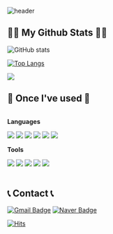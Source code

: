 ![header](https://capsule-render.vercel.app/api?type=venom&color=timeGradient&text=Sowon's%20Github&animation=twinkling&fontSize=35&fontColor=black&height=250)

## 👩‍💻 My Github Stats 👩‍💻
![GitHub stats](https://github-readme-stats.vercel.app/api?username=thdnjs0730&hide=contribs,prs&show_icons=true&theme=transparent)

[![Top Langs](https://github-readme-stats.vercel.app/api/top-langs/?username=thdnjs0730)](https://github.com/anuraghazra/github-readme-stats)

<img src="https://ghchart.rshah.org/6666ff/thdnjs0730" />

## 🔨 Once I've used 🔨
<div style="display:flex; flex-direction:column; align-items:flex-start;">
    <!-- Languages -->
    <p><strong>Languages</strong></p>
    <div>
        <img src="https://img.shields.io/badge/html5-E34F26?style=for-the-badge&logo=html5&logoColor=white"> 
        <img src="https://img.shields.io/badge/css-1572B6?style=for-the-badge&logo=css3&logoColor=white"> 
        <img src="https://img.shields.io/badge/Java-007396?style=for-the-badge&logo=Java&logoColor=white">
        <img src="https://img.shields.io/badge/mysql-4479A1?style=for-the-badge&logo=mysql&logoColor=white"> 
        <img src="https://img.shields.io/badge/python-3776AB?style=for-the-badge&logo=python&logoColor=white"> 
        <img src="https://img.shields.io/badge/c-A8B9CC?style=for-the-badge&logo=C&logoColor=white"> 
    </div>
    <!-- Tools -->
    <p><strong>Tools</strong></p>
    <div>
        <img src="https://img.shields.io/badge/Git-F05032.svg?&style=for-the-badge&logo=Git&logoColor=white">
        <img src="https://img.shields.io/badge/Eclipse%20IDE-2C2255.svg?&style=for-the-badge&logo=Eclipse%20IDE&logoColor=white">
        <img src="https://img.shields.io/badge/Visual%20Studio%20Code-007ACC.svg?&style=for-the-badge&logo=Visual%20Studio%20Code&logoColor=white">
        <img src="https://img.shields.io/badge/jupyter-F37626.svg?&style=for-the-badge&logo=jupyter&logoColor=white">
        <img src="https://img.shields.io/badge/pycharm-000000.svg?&style=for-the-badge&logo=pycharm&logoColor=white">
</div><br>
</div>

## 📞 Contact 📞
[![Gmail Badge](https://img.shields.io/badge/Gmail-d14836?style=for-the-badge&logo=Gmail&logoColor=white&link=mailto:kimsh1691@gmail.com)](mailto:choilsowon@gmail.com)
[![Naver Badge](https://img.shields.io/badge/Naver-03C75A?style=for-the-badge&logo=Naver&logoColor=white&link=mailto:rlatngus1691@naver.com)](mailto:choilsowon@naver.com)

  
[![Hits](https://hits.seeyoufarm.com/api/count/incr/badge.svg?url=https%3A%2F%2Fgithub.com%2Fthdnjs0730&count_bg=%23B6B6B6&title_bg=%23555555&icon=&icon_color=%23E1E1E1&title=hits&edge_flat=false)](https://hits.seeyoufarm.com)
